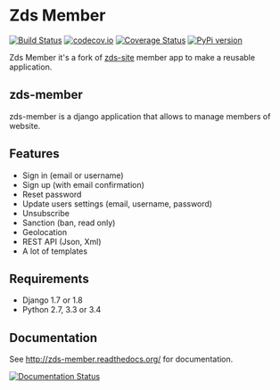# Zds Member

[![Build Status](https://travis-ci.org/firm1/zds-member.svg?branch=master)](https://travis-ci.org/firm1/zds-member)
[![codecov.io](https://codecov.io/github/firm1/zds-member/coverage.svg?branch=master)](https://codecov.io/github/firm1/zds-member?branch=master)
[![Coverage Status](https://coveralls.io/repos/firm1/zds-member/badge.svg?branch=master&service=github)](https://coveralls.io/github/firm1/zds-member?branch=master)
[![PyPi version](https://img.shields.io/pypi/v/zds-member.svg)](https://pypi.python.org/pypi/zds-member)

Zds Member it's a fork of [zds-site](https://github.com/zestedesavoir/zds-site) member app to make a reusable application.

## zds-member

zds-member is a django application that allows to manage members of website.

## Features

- Sign in (email or username)
- Sign up (with email confirmation)
- Reset password
- Update users settings (email, username, password)
- Unsubscribe
- Sanction (ban, read only)
- Geolocation
- REST API (Json, Xml)
- A lot of templates

## Requirements

- Django 1.7 or 1.8
- Python 2.7, 3.3 or 3.4

## Documentation

See http://zds-member.readthedocs.org/ for documentation.

[![Documentation Status](https://readthedocs.org/projects/zds-member/badge/?version=latest)](http://zds-member.readthedocs.org/en/latest/?badge=latest)

